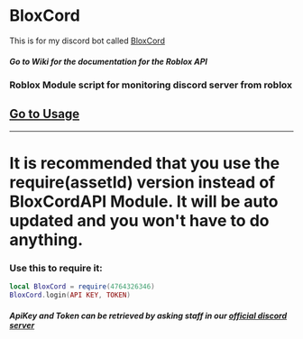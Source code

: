 # BloxCord



This is for my discord bot called [BloxCord](https://top.gg/bot/678019085035896834)
##### Go to Wiki for the documentation for the Roblox API


### Roblox Module script for monitoring discord server from roblox
###
###
## [Go to Usage](https://github.com/oxazolone/BloxCord/wiki/Usage)

***

# It is recommended that you use the require(assetId) version instead of BloxCordAPI Module. It will be auto updated and you won't have to do anything.
### Use this to require it:
```lua
local BloxCord = require(4764326346)
BloxCord.login(API KEY, TOKEN)
```
##### ApiKey and Token can be retrieved by asking staff in our [official discord server](https://discord.gg/xaCZs4E)
